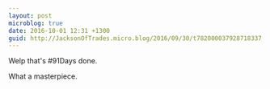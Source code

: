 ```yaml
---
layout: post
microblog: true
date: 2016-10-01 12:31 +1300
guid: http://JacksonOfTrades.micro.blog/2016/09/30/t782000037928718337.html
---
```

Welp that's #91Days done.

What a masterpiece.
